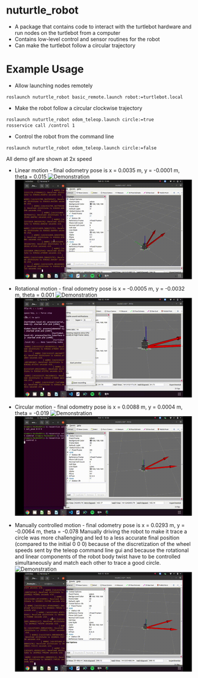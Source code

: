 # nuturtle_robot
* A package that contains code to interact with the turtlebot hardware and run nodes on the turtlebot from a computer
* Contains low-level control and sensor routines for the robot
* Can make the turtlebot follow a circular trajectory
# Example Usage
* Allow launching nodes remotely
```
roslaunch nuturtle_robot basic_remote.launch robot:=turtlebot.local
```
* Make the robot follow a circular clockwise trajectory
```
roslaunch nuturtle_robot odom_teleop.launch circle:=true
rosservice call /control 1
```
* Control the robot from the command line
```
roslaunch nuturtle_robot odom_teleop.launch circle:=false
```
All demo gif are shown at 2x speed

* Linear motion - final odometry pose is x = 0.0035 m, y = -0.0001 m, theta = 0.015
![Demonstration](images/robot_linear.gif)
![Demonstration](images/rviz_linear.gif)

* Rotational motion - final odometry pose is x = -0.0005 m, y = -0.0032 m, theta = 0.001
![Demonstration](images/robot_rotational.gif)
![Demonstration](images/rviz_rotational.gif)

* Circular motion - final odometry pose is x = 0.0088 m, y = 0.0004 m, theta = -0.019
![Demonstration](images/robot_circle.gif)
![Demonstration](images/rviz_circle.gif)

* Manually controlled motion - final odometry pose is x = 0.0293 m, y = -0.0064 m, theta = -0.078
Manually driving the robot to make it trace a circle was more challenging and led to a less accurate final position (compared to the initial 0 0 0) because of the discretization of the wheel speeds sent by the teleop command line gui and because the rotational and linear components of the robot body twist have to be controlled simultaneously and match each other to trace a good circle.
![Demonstration](images/robot_manual.gif)
![Demonstration](images/rviz_manual.gif)
